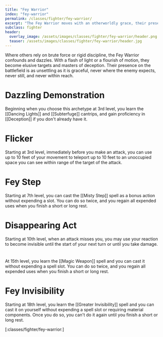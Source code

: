 ```yaml
---
title: "Fey Warrior"
index: "fey-warrior"
permalink: /classes/fighter/fey-warrior/
excerpt: "The Fey Warrior moves with an otherworldly grace, their presence flickering like moonlight through leaves."
subclass: fighter
header:
  overlay_image: /assets/images/classes/fighter/fey-warrior/header.png
  teaser: /assets/images/classes/fighter/fey-warrior/header.jpg
---
```

Where others rely on brute force or rigid discipline, the Fey Warrior confounds and dazzles. With a flash of light or a flourish of motion, they become elusive targets and masters of deception. Their presence on the battlefield is as unsettling as it is graceful, never where the enemy expects, never still, and never within reach.

# Dazzling Demonstration
Beginning when you choose this archetype at 3rd level, you learn the [[Dancing Lights]] and [[Subterfuge]] cantrips, and gain proficiency in [[Deception]] if you don't already have it.

# Flicker
Starting at 3rd level, immediately before you make an attack, you can use up to 10 feet of your movement to teleport up to 10 feet to an unoccupied space you can see within range of the target of the attack. 

# Fey Step
Starting at 7th level, you can cast the [[Misty Step]] spell as a bonus action without expending a slot. You can do so twice, and you regain all expended uses when you finish a short or long rest.

# Disappearing Act
Starting at 10th level, when an attack misses you, you may use your reaction to become invisible until the start of your next turn or until you take damage.

# 
At 15th level, you learn the [[Magic Weapon]] spell and you can cast it without expending a spell slot. You can do so twice, and you regain all expended uses when you finish a short or long rest.

# Fey Invisibility
Starting at 18th level, you learn the [[Greater Invisibility]] spell and you can cast it on yourself without expending a spell slot or requiring material components. Once you do so, you can't do it again until you finish a short or long rest.

[:classes/fighter/fey-warrior:]

